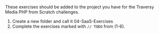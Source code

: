 These exercises should be added to the project you have for the Traversy Media PHP from Scratch challenges.

1. Create a new folder and call it 04-SaaS-Exercises
2. Complete the exercises marked with ```// TODO``` from (1-6).
